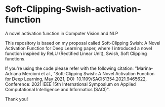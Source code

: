 # Soft-Clipping-Swish-activation-function
A novel activation function in Computer Vision and NLP

This repository is based on my proposal called Soft-Clipping Swish: A Novel Activation Function for Deep Learning paper, where I introduced a novel function inspired by ReLU (Rectified Linear Unit), Swish, Soft Clipping functions. 

If you're using the code please refer with the following citation:
"Marina-Adriana Mercioni et al., "Soft-Clipping Swish: A Novel Activation Function for Deep Learning, May 2021, DOI: 10.1109/SACI51354.2021.9465622, Conference: 2021 IEEE 15th International Symposium on Applied Computational Intelligence and Informatics (SACI)".

Thank you!

